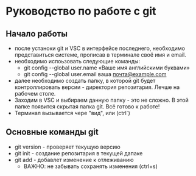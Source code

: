 # Руководство по работе с git

## Начало работы
* после устаноки git и VSC в интерфейсе последнего, необходимо представиться системе, прописав в терминале своё имя и email. 
* необходимо испоьзовать следующие команды:
    * git config --global user.name «Ваше имя английскими буквами»
    * git config --global user.email ваша почта@example.com
* далее необходимо создать папку, в которой git будет контроллировать версии - директория репозитария. Лечше на рабочем столе.
* Заходим в VSC и выбираем данную папку - это не сложно. В этой папке появится скрытая папка git. Всё готово к работе! 
* Терминал вызывается чере "вид", или (ctrl`)

## Основные команды git

* git version - проверяет текущую версию
* git init - создание репозитария в текущей дапаке
* git add - добавлет изменение к отлеживанию
    * ВАЖНО: не забывать сохранять изменения (ctrl+s)
